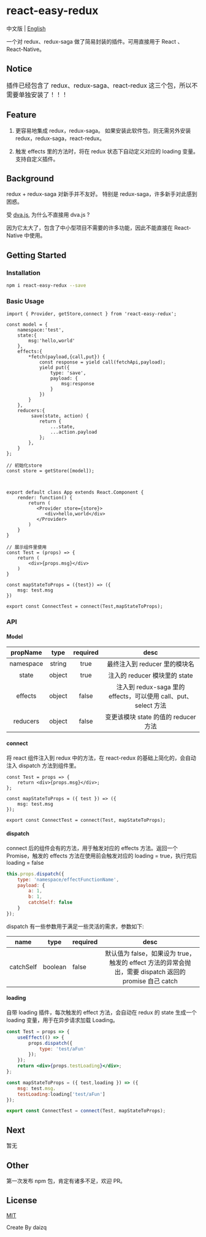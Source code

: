 # react-easy-redux

中文版 | [English](./README.md)

一个对 redux、redux-saga 做了简易封装的插件。可用直接用于 React 、React-Native。

## Notice

<font  size=3>插件已经包含了 redux、redux-saga、react-redux 这三个包，所以不需要单独安装了！！！</font>

## Feature

1. 更容易地集成 redux，redux-saga。 如果安装此软件包，则无需另外安装 redux，redux-saga，react-redux。

2. 触发 effects 里的方法时，将在 redux 状态下自动定义对应的 loading 变量。 支持自定义插件。

## Background

redux + redux-saga 对新手并不友好。 特别是 redux-saga，许多新手对此感到困惑。

受 [dva.js](https://dvajs.com/), 为什么不直接用 dva.js ?

因为它太大了，包含了中小型项目不需要的许多功能，因此不能直接在 React-Native 中使用。

## Getting Started

### Installation

```bash
npm i react-easy-redux --save
```

### Basic Usage

```tsx
import { Provider, getStore,connect } from 'react-easy-redux';

const model = {
    namespace:'test',
    state:{
        msg:'hello,world'
    },
    effects:{
        *fetch(payload,{call,put}) {
            const response = yield call(fetchApi,payload);
            yield put({
                type: 'save',
                payload: {
                    msg:response
                }
            })
        }
    },
    reducers:{
         save(state, action) {
            return {
                ...state,
                ...action.payload
            };
        },
    }
};

// 初始化store
const store = getStore([model]);



export default class App extends React.Component {
    render: function() {
        return (
           <Provider store={store}>
              <div>hello,world</div>
           </Provider>
        )
    }
}

// 展示组件里使用
const Test = (props) => {
    return (
        <div>{props.msg}</div>
    )
}

const mapStateToProps = ({test}) => ({
    msg: test.msg
})

export const ConnectTest = connect(Test,mapStateToProps);

```

### API

#### Model

| propName  |  type  | required |                              desc                               |
| :-------: | :----: | :------: | :-------------------------------------------------------------: |
| namespace | string |   true   |                  最终注入到 reducer 里的模块名                  |
|   state   | object |   true   |                  注入的 reducer 模块里的 state                  |
|  effects  | object |  false   | 注入到 redux-saga 里的 effects，可以使用 call、put、select 方法 |
| reducers  | object |  false   |              变更该模块 state 的值的 reducer 方法               |

#### connect

将 react 组件注入到 redux 中的方法，在 react-redux 的基础上简化的，会自动注入 dispatch 方法到组件里。

```tsx
const Test = props => {
    return <div>{props.msg}</div>;
};

const mapStateToProps = ({ test }) => ({
    msg: test.msg
});

export const ConnectTest = connect(Test, mapStateToProps);
```

#### dispatch

connect 后的组件会有的方法，用于触发对应的 effects 方法。返回一个 Promise，触发的 effects 方法在使用前会触发对应的 loading = true，执行完后 loading = false

```javascript
this.props.dispatch({
    type: 'namespace/effectFunctionName',
    payload: {
        a: 1,
        b: 1,
        catchSelf: false
    }
});
```

dispatch 有一些参数用于满足一些灵活的需求，参数如下:

|   name    |  type   | required |                                                  desc                                                  |
| :-------: | :-----: | :------- | :----------------------------------------------------------------------------------------------------: |
| catchSelf | boolean | false    | 默认值为 false，如果设为 true，触发的 effect 方法的异常会抛出，需要 dispatch 返回的 promise 自己 catch |

#### loading

自带 loading 插件，每次触发的 effect 方法，会自动在 redux 的 state 生成一个 loading 变量，用于在异步请求加载 Loading。

```jsx
const Test = props => {
    useEffect(() => {
        props.dispatch({
            type: 'test/aFun'
        });
    });
    return <div>{props.testLoading}</div>;
};

const mapStateToProps = ({ test,loading }) => ({
    msg: test.msg，
    testLoading:loading['test/aFun']
});

export const ConnectTest = connect(Test, mapStateToProps);
```

## Next

暂无

## Other

第一次发布 npm 包，肯定有诸多不足，欢迎 PR。

## License

[MIT](http://opensource.org/licenses/MIT)

Create By daizq
